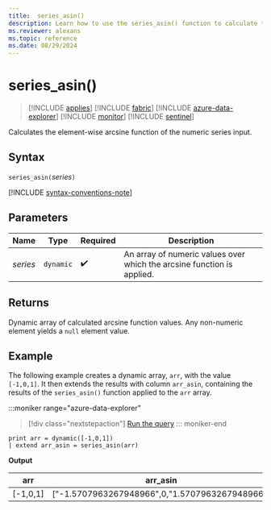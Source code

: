 ```yaml
---
title:  series_asin()
description: Learn how to use the series_asin() function to calculate the element-wise arcsine function of the numeric series input.
ms.reviewer: alexans
ms.topic: reference
ms.date: 08/29/2024
---
```

# series_asin()

> [!INCLUDE [applies](../includes/applies-to-version/applies.md)] [!INCLUDE [fabric](../includes/applies-to-version/fabric.md)] [!INCLUDE [azure-data-explorer](../includes/applies-to-version/azure-data-explorer.md)] [!INCLUDE [monitor](../includes/applies-to-version/monitor.md)] [!INCLUDE [sentinel](../includes/applies-to-version/sentinel.md)]

Calculates the element-wise arcsine function of the numeric series input.

## Syntax

`series_asin(`*series*`)`

[!INCLUDE [syntax-conventions-note](../includes/syntax-conventions-note.md)]

## Parameters

| Name | Type | Required | Description |
|--|--|--|--|
| *series* | `dynamic` |  :heavy_check_mark: | An array of numeric values over which the arcsine function is applied. |

## Returns

Dynamic array of calculated arcsine function values. Any non-numeric element yields a `null` element value.

## Example

The following example creates a dynamic array, `arr`, with the value `[-1,0,1]`. It then extends the results with column `arr_asin`, containing the results of the `series_asin()` function applied to the `arr` array.  

:::moniker range="azure-data-explorer"
> [!div class="nextstepaction"]
> <a href="https://dataexplorer.azure.com/clusters/help/databases/Samples?query=H4sIAAAAAAAAAysoyswrUUgsKlKwVUipzEvMzUzWiNY11DHQMYzV5KpRSK0oSc1LASmITyzOzAOqKk4tykwtBvM0gMKaAOO+/MVCAAAA" target="_blank">Run the query</a>
::: moniker-end

```kusto
print arr = dynamic([-1,0,1])
| extend arr_asin = series_asin(arr)
```

**Output**

|arr|arr_asin|
|---|---|
|[-1,0,1]|["-1.5707963267948966",0,"1.5707963267948966"]|